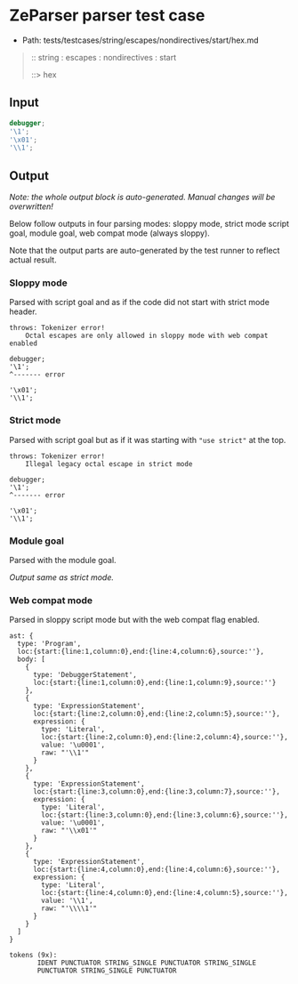 # ZeParser parser test case

- Path: tests/testcases/string/escapes/nondirectives/start/hex.md

> :: string : escapes : nondirectives : start
>
> ::> hex

## Input

`````js
debugger;
'\1';
'\x01';
'\\1';
`````

## Output

_Note: the whole output block is auto-generated. Manual changes will be overwritten!_

Below follow outputs in four parsing modes: sloppy mode, strict mode script goal, module goal, web compat mode (always sloppy).

Note that the output parts are auto-generated by the test runner to reflect actual result.

### Sloppy mode

Parsed with script goal and as if the code did not start with strict mode header.

`````
throws: Tokenizer error!
    Octal escapes are only allowed in sloppy mode with web compat enabled

debugger;
'\1';
^------- error

'\x01';
'\\1';
`````

### Strict mode

Parsed with script goal but as if it was starting with `"use strict"` at the top.

`````
throws: Tokenizer error!
    Illegal legacy octal escape in strict mode

debugger;
'\1';
^------- error

'\x01';
'\\1';
`````


### Module goal

Parsed with the module goal.

_Output same as strict mode._

### Web compat mode

Parsed in sloppy script mode but with the web compat flag enabled.

`````
ast: {
  type: 'Program',
  loc:{start:{line:1,column:0},end:{line:4,column:6},source:''},
  body: [
    {
      type: 'DebuggerStatement',
      loc:{start:{line:1,column:0},end:{line:1,column:9},source:''}
    },
    {
      type: 'ExpressionStatement',
      loc:{start:{line:2,column:0},end:{line:2,column:5},source:''},
      expression: {
        type: 'Literal',
        loc:{start:{line:2,column:0},end:{line:2,column:4},source:''},
        value: '\u0001',
        raw: "'\\1'"
      }
    },
    {
      type: 'ExpressionStatement',
      loc:{start:{line:3,column:0},end:{line:3,column:7},source:''},
      expression: {
        type: 'Literal',
        loc:{start:{line:3,column:0},end:{line:3,column:6},source:''},
        value: '\u0001',
        raw: "'\\x01'"
      }
    },
    {
      type: 'ExpressionStatement',
      loc:{start:{line:4,column:0},end:{line:4,column:6},source:''},
      expression: {
        type: 'Literal',
        loc:{start:{line:4,column:0},end:{line:4,column:5},source:''},
        value: '\\1',
        raw: "'\\\\1'"
      }
    }
  ]
}

tokens (9x):
       IDENT PUNCTUATOR STRING_SINGLE PUNCTUATOR STRING_SINGLE
       PUNCTUATOR STRING_SINGLE PUNCTUATOR
`````

